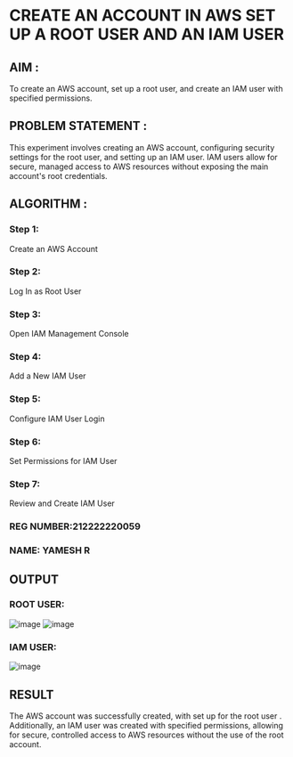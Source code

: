  # CREATE AN  ACCOUNT IN AWS SET UP A ROOT USER AND AN IAM USER 

## AIM :
To create an AWS account, set up a root user, and create an IAM user with specified permissions.

## PROBLEM STATEMENT :
This experiment involves creating an AWS account, configuring security settings for the root user, and setting up an IAM user. IAM users allow for secure, managed access to AWS resources without exposing the main account's root credentials.

## ALGORITHM :

 ### Step 1:
 Create an AWS Account </br>
 ### Step 2:
 Log In as Root User </br>
 ### Step 3:
 Open IAM Management Console</br>
 ### Step 4:
 Add a New IAM User</br>
 ### Step 5:
 Configure IAM User Login</br>
 ### Step 6:
 Set Permissions for IAM User</br>
 ### Step 7:
 Review and Create IAM User</br>

### REG NUMBER:212222220059
### NAME: YAMESH R

## OUTPUT

### ROOT USER:
![image](https://github.com/user-attachments/assets/738d0a53-89b7-4215-956d-9b90f7a4f483)
![image](https://github.com/user-attachments/assets/dc5e31b7-2e82-45d7-910f-601433cb8bed)




 ### IAM USER:
![image](https://github.com/user-attachments/assets/287bf05b-51c7-47d6-91ad-9b1aa6993490)

## RESULT
The AWS account was successfully created, with set up for the root user . Additionally, an IAM user was created with specified permissions, allowing for secure, controlled access to AWS resources without the use of the root account. 

  


